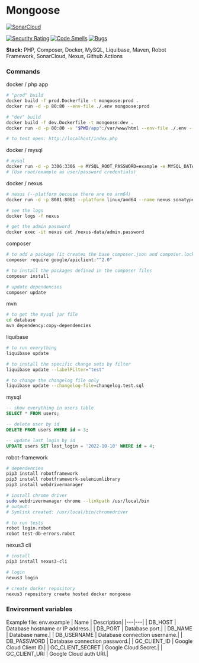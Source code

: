 # Mongoose

[![SonarCloud](https://sonarcloud.io/images/project_badges/sonarcloud-white.svg)](https://sonarcloud.io/summary/new_code?id=nagyzekkyandras_mongoose)

[![Security Rating](https://sonarcloud.io/api/project_badges/measure?project=nagyzekkyandras_mongoose&metric=security_rating)](https://sonarcloud.io/summary/new_code?id=nagyzekkyandras_mongoose)
[![Code Smells](https://sonarcloud.io/api/project_badges/measure?project=nagyzekkyandras_mongoose&metric=code_smells)](https://sonarcloud.io/summary/new_code?id=nagyzekkyandras_mongoose)
[![Bugs](https://sonarcloud.io/api/project_badges/measure?project=nagyzekkyandras_mongoose&metric=bugs)](https://sonarcloud.io/summary/new_code?id=nagyzekkyandras_mongoose)

**Stack:** PHP, Composer, Docker, MySQL, Liquibase, Maven, Robot Framework, SonarCloud, Nexus, Github Actions

### Commands
docker / php app
```sh
# "prod" build
docker build -f prod.Dockerfile -t mongoose:prod .
docker run -d -p 80:80 --env-file ./.env mongoose:prod

# "dev" build
docker build -f dev.Dockerfile -t mongoose:dev .
docker run -d -p 80:80 -v "$PWD/app":/var/www/html --env-file ./.env --name app mongoose:dev

# to test open: http://localhost/index.php
```
docker / mysql
```sh
# mysql
docker run -d -p 3306:3306 -e MYSQL_ROOT_PASSWORD=example -e MYSQL_DATABASE=mongoose -e TZ=Europe/Budapest --name mysql mysql:8
# (Use root/example as user/password credentials)
```
docker / nexus
```sh
# nexus (--platform becouse there are no arm64)
docker run -d -p 8081:8081 --platform linux/amd64 --name nexus sonatype/nexus3:3.45.0

# see the logs
docker logs -f nexus 

# get the admin password
docker exec -it nexus cat /nexus-data/admin.password
```

composer
```sh
# to add a package (it creates the base composer.json and composer.lock if not exsists)
composer require google/apiclient:"^2.0"

# to install the packages defined in the composer files
composer install

# update dependencies
composer update
```

mvn
```sh
# to get the mysql jar file
cd database
mvn dependency:copy-dependencies
```

liquibase
```sh
# to run everything
liquibase update

# to install the specific change sets by filter
liquibase update --labelFilter="test"

# to change the changelog file only
liquibase update --changelog-file=changelog.test.sql
```

mysql
```sql
-- show everything in users table
SELECT * FROM users;

-- delete user by id
DELETE FROM users WHERE id = 3;

-- update last_login by id
UPDATE users SET last_login = '2022-10-10' WHERE id = 4;
```

robot-framework
```sh
# dependencies
pip3 install robotframework
pip3 install robotframework-seleniumlibrary
pip3 install webdrivermanager

# install chrome driver
sudo webdrivermanager chrome --linkpath /usr/local/bin
# output:
# Symlink created: /usr/local/bin/chromedriver

# to run tests
robot login.robot
robot test-db-errors.robot
```

nexus3 cli
```sh
# install
pip3 install nexus3-cli

# login
nexus3 login

# create docker repository
nexus3 repository create hosted docker mongoose
```

### Environment variables
Example file: env.example
| Name | Description|
|---|---|
| DB_HOST | Database hostname or IP address.|
| DB_PORT | Database port.|
| DB_NAME | Database name.|
| DB_USERNAME | Database connection username.|
| DB_PASSWORD | Database connection password.|
| GC_CLIENT_ID | Google Cloud Client ID.|
| GC_CLIENT_SECRET | Google Cloud Secret.|
| GC_CLIENT_URI | Google Cloud auth URI.|